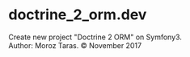 # doctrine_2_orm.dev
Create new project "Doctrine 2 ORM" on Symfony3.<br>
Author: Moroz Taras. © November 2017

